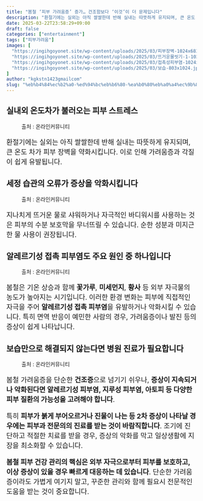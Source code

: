 ```yaml
---
title: "봄철 ‘피부 가려움증’ 증가… 건조함보다 ‘이것’이 더 문제입니다"
description: "환절기에는 실외는 아직 쌀쌀한데 반해 실내는 따뜻하게 유지되며, 큰 온도 차가 피부 장벽을 약화시킵니다. 이로 인해 가려움증과 각질이 쉽게 유발됩니다."
date: 2025-03-22T23:58:29+09:00
draft: false
categories: ["entertainment"]
tags: ["피부가려움"]
images: [
  "https://ingihgoyonet.site/wp-content/uploads/2025/03/피부장벽-1024x683.jpg"
  "https://ingihgoyonet.site/wp-content/uploads/2025/03/뜨거운물씻기-1-1024x683.jpg"
  "https://ingihgoyonet.site/wp-content/uploads/2025/03/접촉성피부염-1024x683.jpg"
  "https://ingihgoyonet.site/wp-content/uploads/2025/03/보습-803x1024.jpg"
]
author: "kgkstn1423gmailcom"
slug: "%eb%b4%84%ec%b2%a0-%ed%94%bc%eb%b6%80-%ea%b0%80%eb%a0%a4%ec%9b%80%ec%a6%9d-%ec%a6%9d%ea%b0%80-%ea%b1%b4%ec%a1%b0%ed%95%a8%eb%b3%b4%eb%8b%a4-%ec%9d%b4%ea%b2%83"
---
```


<h2 >실내외 온도차가 불러오는 피부 스트레스</h2> <figure ><img src="https://ingihgoyonet.site/wp-content/uploads/2025/03/피부장벽-1024x683.jpg" alt="" /><figcaption >출처 : 온라인커뮤니티</figcaption></figure> <p style="font-size:18px">환절기에는 실외는 아직 쌀쌀한데 반해 실내는 따뜻하게 유지되며, 큰 온도 차가 피부 장벽을 약화시킵니다. 이로 인해 가려움증과 각질이 쉽게 유발됩니다.</p> <h2 >세정 습관의 오류가 증상을 악화시킵니다</h2> <figure ><img src="https://ingihgoyonet.site/wp-content/uploads/2025/03/뜨거운물씻기-1-1024x683.jpg" alt="" style="aspect-ratio:16/9;object-fit:cover"/><figcaption >출처 : 온라인커뮤니티</figcaption></figure> <p style="font-size:18px">지나치게 뜨거운 물로 샤워하거나 자극적인 바디워시를 사용하는 것은 피부의 수분 보호막을 무너뜨릴 수 있습니다. 순한 성분과 미지근한 물 사용이 권장됩니다.</p> <h2 >알레르기성 접촉 피부염도 주요 원인 중 하나입니다</h2> <figure ><img src="https://ingihgoyonet.site/wp-content/uploads/2025/03/접촉성피부염-1024x683.jpg" alt="" /><figcaption >출처 : 온라인커뮤니티</figcaption></figure> <p style="font-size:18px">봄철은 기온 상승과 함께 <strong>꽃가루</strong>, <strong>미세먼지</strong>, <strong>황사</strong> 등 외부 자극물의 농도가 높아지는 시기입니다. 이러한 환경 변화는 피부에 직접적인 자극을 주어 <strong>알레르기성 접촉 피부염</strong>을 유발하거나 악화시킬 수 있습니다. 특히 면역 반응이 예민한 사람의 경우, 가려움증이나 발진 등의 증상이 쉽게 나타납니다.</p> <h2 >보습만으로 해결되지 않는다면 병원 진료가 필요합니다</h2> <figure ><img src="https://ingihgoyonet.site/wp-content/uploads/2025/03/보습-803x1024.jpg" alt="" style="aspect-ratio:16/9;object-fit:cover"/><figcaption >출처 : 온라인커뮤니티</figcaption></figure> <p style="font-size:18px">봄철 가려움증을 단순한 <strong>건조증</strong>으로 넘기기 쉬우나, <strong>증상이 지속되거나 악화된다면 알레르기성 피부염, 지루성 피부염, 아토피 등 다양한 피부 질환의 가능성을 고려해야 합니다</strong>.</p> <p style="font-size:18px">특히 <strong>피부가 붉게 부어오르거나 진물이 나는 등 2차 증상이 나타날 경우에는 피부과 전문의의 진료를 받는 것이 바람직합니다</strong>. 조기에 진단하고 적절한 치료를 받을 경우, 증상의 악화를 막고 일상생활에 지장을 최소화할 수 있습니다.</p> <p style="font-size:18px"><strong>봄철 피부 건강 관리의 핵심은 외부 자극으로부터 피부를 보호하고, 이상 증상이 있을 경우 빠르게 대응하는 데 있습니다</strong>. 단순한 가려움증이라도 가볍게 여기지 말고, 꾸준한 관리와 함께 필요시 전문적인 도움을 받는 것이 중요합니다.</p>